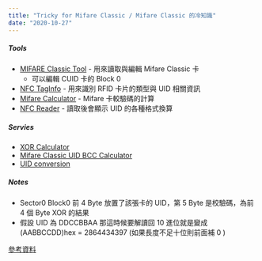 ```yaml
---
title: "Tricky for Mifare Classic / Mifare Classic 的冷知識"
date: "2020-10-27"
---
```


##### Tools

* [MIFARE Classic Tool](https://play.google.com/store/apps/details?id=de.syss.MifareClassicTool) - 用來讀取與編輯 Mifare Classic 卡
    * 可以編輯 CUID 卡的 Block 0
* [NFC TagInfo](https://play.google.com/store/apps/details?id=at.mroland.android.apps.nfctaginfo) - 用來識別 RFID 卡片的類型與 UID 相關資訊
* [Mifare Calculator](https://play.google.com/store/apps/details?id=cc.yuyeye.mcalc) - Mifare 卡較驗碼的計算
* [NFC Reader](https://play.google.com/store/apps/details?id=com.ssaurel.nfcreader) - 讀取後會顯示 UID 的各種格式換算
##### Servies

* [XOR Calculator](https://toolslick.com/math/bitwise/xor-calculator)
* [Mifare Classic UID BCC Calculator](https://nric.biz/mifare-bcc-calculator.html)
* [UID conversion](http://www.em4102.com/index.php)


##### Notes

* Sector0 Block0 前 4 Byte 放置了該張卡的 UID，第 5 Byte 是校驗碼，為前 4 個 Byte XOR 的結果
* 假設 UID 為 DDCCBBAA 那這時候要解讀回 10 進位就是變成 (AABBCCDD)hex = 2864434397 (如果長度不足十位則前面補 0 )


[參考資料](https://notes.andywu.tw/2018/%E8%A4%87%E8%A3%BD%E4%B8%80%E5%BC%B5%E5%AE%BF%E8%88%8D%E9%96%80%E7%A6%81%E5%8D%A1%E4%BA%8C-mifare-one-%E5%84%B2%E5%AD%98%E7%B5%90%E6%A7%8B/)

